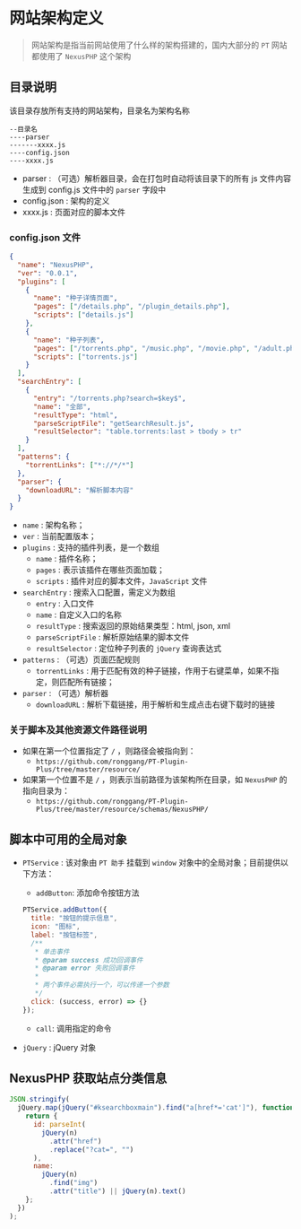 # 网站架构定义

> 网站架构是指当前网站使用了什么样的架构搭建的，国内大部分的 `PT` 网站都使用了 `NexusPHP` 这个架构

## 目录说明

该目录存放所有支持的网站架构，目录名为架构名称

```
--目录名
----parser
-------xxxx.js
----config.json
----xxxx.js
```

- parser : （可选）解析器目录，会在打包时自动将该目录下的所有 js 文件内容生成到 config.js 文件中的 `parser` 字段中
- config.json : 架构的定义
- xxxx.js : 页面对应的脚本文件

### config.json 文件

```json
{
  "name": "NexusPHP",
  "ver": "0.0.1",
  "plugins": [
    {
      "name": "种子详情页面",
      "pages": ["/details.php", "/plugin_details.php"],
      "scripts": ["details.js"]
    },
    {
      "name": "种子列表",
      "pages": ["/torrents.php", "/music.php", "/movie.php", "/adult.php"],
      "scripts": ["torrents.js"]
    }
  ],
  "searchEntry": [
    {
      "entry": "/torrents.php?search=$key$",
      "name": "全部",
      "resultType": "html",
      "parseScriptFile": "getSearchResult.js",
      "resultSelector": "table.torrents:last > tbody > tr"
    }
  ],
  "patterns": {
    "torrentLinks": ["*://*/*"]
  },
  "parser": {
    "downloadURL": "解析脚本内容"
  }
}
```

- `name` : 架构名称；
- `ver` : 当前配置版本；
- `plugins` : 支持的插件列表，是一个数组
  - `name` : 插件名称；
  - `pages` : 表示该插件在哪些页面加载；
  - `scripts` : 插件对应的脚本文件，`JavaScript` 文件
- `searchEntry` : 搜索入口配置，需定义为数组
  - `entry` : 入口文件
  - `name` : 自定义入口的名称
  - `resultType` : 搜索返回的原始结果类型：html, json, xml
  - `parseScriptFile` : 解析原始结果的脚本文件
  - `resultSelector` : 定位种子列表的 `jQuery` 查询表达式
- `patterns` : （可选）页面匹配规则
  - `torrentLinks` : 用于匹配有效的种子链接，作用于右键菜单，如果不指定，则匹配所有链接；
- `parser` : （可选）解析器
  - `downloadURL` : 解析下载链接，用于解析和生成点击右键下载时的链接

### 关于脚本及其他资源文件路径说明

- 如果在第一个位置指定了 `/` ，则路径会被指向到：
  - `https://github.com/ronggang/PT-Plugin-Plus/tree/master/resource/`
- 如果第一个位置不是 `/` ，则表示当前路径为该架构所在目录，如 `NexusPHP` 的指向目录为：
  - `https://github.com/ronggang/PT-Plugin-Plus/tree/master/resource/schemas/NexusPHP/`

## 脚本中可用的全局对象

- `PTService` : 该对象由 `PT 助手` 挂载到 `window` 对象中的全局对象；目前提供以下方法：

  - `addButton`: 添加命令按钮方法

  ```js
  PTService.addButton({
    title: "按钮的提示信息",
    icon: "图标",
    label: "按钮标签",
    /**
     * 单击事件
     * @param success 成功回调事件
     * @param error 失败回调事件
     *
     * 两个事件必需执行一个，可以传递一个参数
     */
    click: (success, error) => {}
  });
  ```

  - `call`: 调用指定的命令

- `jQuery` : jQuery 对象

## NexusPHP 获取站点分类信息

```js
JSON.stringify(
  jQuery.map(jQuery("#ksearchboxmain").find("a[href*='cat']"), function(n) {
    return {
      id: parseInt(
        jQuery(n)
          .attr("href")
          .replace("?cat=", "")
      ),
      name:
        jQuery(n)
          .find("img")
          .attr("title") || jQuery(n).text()
    };
  })
);
```
